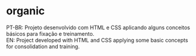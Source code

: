 # organic
PT-BR: Projeto desenvolvido com HTML e CSS aplicando alguns conceitos básicos para fixação e treinamento. 
<br>
EN: Project developed with HTML and CSS applying some basic concepts for consolidation and training.
